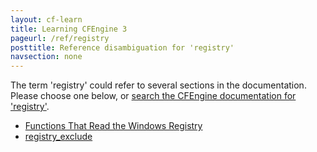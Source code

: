 ```yaml
---
layout: cf-learn
title: Learning CFEngine 3
pageurl: /ref/registry
posttitle: Reference disambiguation for 'registry'
navsection: none
---
```


The term 'registry' could refer to several sections in the documentation. Please choose one below, or
[search the CFEngine documentation for 'registry'](http://cfengine.com/docs/3.5/search.html?q=registry).

- [Functions That Read the Windows Registry](http://cfengine.com/docs/3.5/reference-functions.html#functions-that-read-the-windows-registry)
- [registry_exclude](http://cfengine.com/docs/3.5/reference-promise-types-databases.html#registry_exclude)
